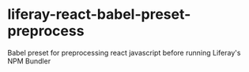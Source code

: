 # liferay-react-babel-preset-preprocess
Babel preset for preprocessing react javascript before running Liferay's NPM Bundler
